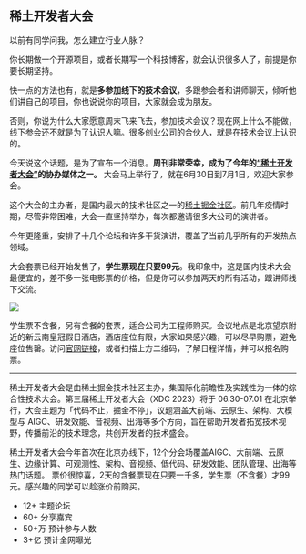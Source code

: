 ## 稀土开发者大会

以前有同学问我，怎么建立行业人脉？

你长期做一个开源项目，或者长期写一个科技博客，就会认识很多人了，前提是你要长期坚持。

快一点的方法也有，就是**多参加线下的技术会议**，多跟参会者和讲师聊天，倾听他们讲自己的项目，你也说说你的项目，大家就会成为朋友。

否则，你说为什么大家愿意周末飞来飞去，参加技术会议？现在网上什么不能做，线下参会还不就是为了认识人嘛。很多创业公司的合伙人，就是在技术会议上认识的。

今天说这个话题，是为了宣布一个消息。**周刊非常荣幸，成为了今年的[“稀土开发者大会”](https://conf.juejin.cn/xdc2023/?utm_source=cxydd523)的协办媒体之一。** 大会马上举行了，就在6月30日到7月1日，欢迎大家参会。

这个大会的主办者，是国内最大的技术社区之一的[稀土掘金社区](https://juejin.cn/xdc2023/?utm_source=cxydd523)。前几年疫情时期，尽管非常困难，大会一直坚持举办，每次都邀请很多大公司的演讲者。

今年更隆重，安排了十几个论坛和许多干货演讲，覆盖了当前几乎所有的开发热点领域。

大会套票已经开始发售了，**学生票现在只要99元**。我印象中，这是国内技术大会最便宜的，差不多一张电影票的价格，但是你可以参加两天的所有活动，跟讲师线下交流。

![](https://cdn.beekka.com/blogimg/asset/202305/bg2023052403.webp)

学生票不含餐，另有含餐的套票，适合公司为工程师购买。会议地点是北京望京附近的新云南皇冠假日酒店，酒店座位有限，大家如果感兴趣，可以尽早购票，避免座位售罄。访问[官网链接](https://conf.juejin.cn/xdc2023/?utm_source=cxydd523)，或者扫描上方二维码，了解日程详情，并可以报名购票。



---

稀土开发者大会是由稀土掘金技术社区主办，集国际化前瞻性及实践性为一体的综合性技术大会。第三届稀土开发者大会（XDC 2023）将于 06.30-07.01 在北京举行，大会主题为「代码不止，掘金不停」，议题涵盖大前端、云原生、架构、大模型与 AIGC、研发效能、音视频、出海等多个方向，旨在帮助开发者拓宽技术视野，传播前沿的技术理念，共创开发者的技术盛会。

稀土开发者大会今年首次在北京办线下，12个分会场覆盖AIGC、大前端、云原生、边缘计算、可观测性、架构、音视频、低代码、研发效能、团队管理、出海等热门话题。 票价很惊喜，2天的含餐票现在只要一千多，学生票（不含餐）才99元。感兴趣的同学可以趁涨价前购买。

- 12+ 主题论坛
- 60+ 分享嘉宾
- 50+万 预计参与人数
- 3+亿 预计全网曝光



